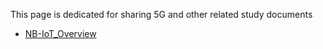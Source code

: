 This page is dedicated for sharing 5G and other related study documents


<ul>
   <li><a href="https://github.com/prtkmishra/Documents/blob/master/NB-IoT_Overview.pdf">NB-IoT_Overview</a></li>

</ul>
